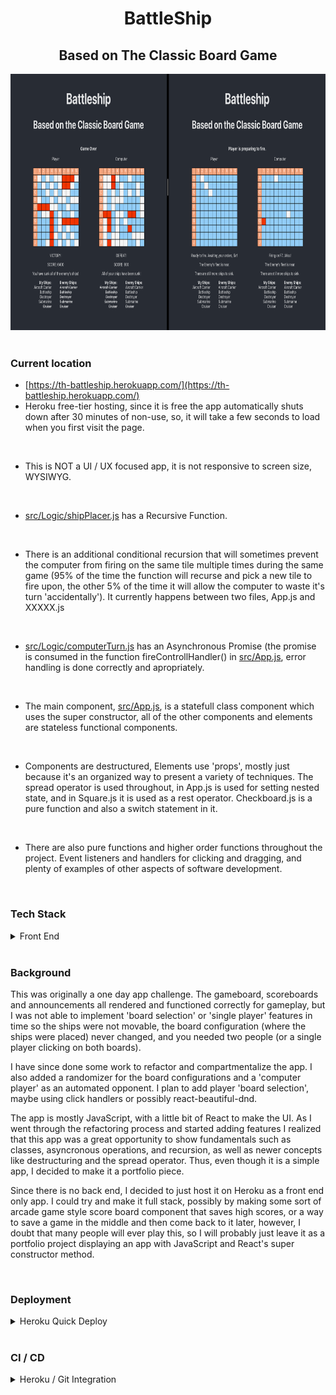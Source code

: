 <div align="center" >

# BattleShip

## Based on The Classic Board Game

<img alt="Battleship Screen Shot" src="./READMEHERO.png" width="820" height="410" />

</div>

</br>

### Current location

- [https://th-battleship.herokuapp.com/](https://th-battleship.herokuapp.com/)
- Heroku free-tier hosting, since it is free the app automatically shuts down after 30 minutes of non-use, so, it will take a few seconds to load when you first visit the page.
<br>

- This is NOT a UI / UX focused app, it is not responsive to screen size, WYSIWYG.
<br>

- [src/Logic/shipPlacer.js](https://github.com/thomHayner/battleship-mini-app/blob/master/src/Logic/shipPlacer.js) has a Recursive Function.
<br>

- There is an additional conditional recursion that will sometimes prevent the computer from firing on the same tile multiple times during the same game (95% of the time the function will recurse and pick a new tile to fire upon, the other 5% of the time it will allow the computer to waste it's turn 'accidentally').  It currently happens between two files, App.js and XXXXX.js
<br>

- [src/Logic/computerTurn.js](https://github.com/thomHayner/battleship-mini-app/blob/master/src/Logic/computerTurn.js) has an Asynchronous Promise (the promise is consumed in the function fireControllHandler() in [src/App.js](https://github.com/thomHayner/battleship-mini-app/blob/master/src/App.js), error handling is done correctly and apropriately.
<br>

- The main component, [src/App.js](https://github.com/thomHayner/battleship-mini-app/blob/master/src/App.js), is a statefull class component which uses the super constructor, all of the other components and elements are stateless functional components.
<br>

- Components are destructured, Elements use 'props', mostly just because it's an organized way to present a variety of techniques.  The spread operator is used throughout, in App.js is used for setting nested state, and in Square.js it is used as a rest operator.  Checkboard.js is a pure function and also a switch statement in it.  
<br>

- There are also pure functions and higher order functions throughout the project.  Event listeners and handlers for clicking and dragging, and plenty of examples of other aspects of software development.
<br>

### Tech Stack
<details>
  <summary>Front End</summary>

- JavaScript
- React
- CSS

</details>

<br>

### Background

<p>
  This was originally a one day app challenge.  The gameboard, scoreboards and announcements all rendered and functioned correctly for gameplay, but I was not able to implement 'board selection' or 'single player' features in time so the ships were not movable, the board configuration (where the ships were placed) never changed, and you needed two people (or a single player clicking on both boards).
</p>

<p>
  I have since done some work to refactor and compartmentalize the app.  I also added a randomizer for the board configurations and a 'computer player' as an automated opponent.
  I plan to add player 'board selection', maybe using click handlers or possibly react-beautiful-dnd.<br>
</p>

<p>
  The app is mostly JavaScript, with a little bit of React to make the UI.  As I went through the refactoring process and started adding features I realized that this app was a great opportunity to show fundamentals such as classes, asyncronous operations, and recursion, as well as newer concepts like destructuring and the spread operator.  Thus, even though it is a simple app, I decided to make it a portfolio piece.
</p>

<p>
  Since there is no back end, I decided to just host it on Heroku as a front end only app.  I could try and make it full stack, possibly by making some sort of arcade game style score board component that saves high scores, or a way to save a game in the middle and then come back to it later, however, I doubt that many people will ever play this, so I will probably just leave it as a portfolio project displaying an app with JavaScript and React's super constructor method.
</p>

<br>

### Deployment
<details>
  <summary>Heroku Quick Deploy</summary>

  1. Check if Heroku CLI is installed, take necessary action, then login.
  ```shell
  heroku --version
  ```
  Installed, update, and/or proceed.

  <br>

  2. Log in to Heroku through the CLI / browser
  ```shell
  heroku login
  ```
  Follow prompts and log in.

  <br>

  3. Create your Heruko App through the command line
  [Heroku Docs / C-R-A Runtime QuickDeploy Instructions](https://blog.heroku.com/deploying-react-with-zero-configuration)
  ```shell
  heroku create -b https://github.com/mars/create-react-app-buildpack.git
  git add .
  git commit -m "react-create-app on Heroku"
  git push heroku master
  heroku open
  ```

</details>

<br>

### CI / CD
<details>
  <summary>Heroku / Git Integration</summary>

  - no major CI / CD at this time
  - can be set up with webhook to auto-update with push to master on github
  - this is an intermittent use app and likely won't need much maintainence, so manual will provide regular interaction / practice with maintainence processes
  - manual deployment through CLI or [Heroku](Heroku.com) dashboard is currently necessary
    <details>
      <summary>CLI</summary>

      - In your terminal
      ```shell
      git push heroku master
      heroku open
      ```

    </details>

    <details>
      <summary>Heroku Dashboard</summary>

      - [Heroku](Heroku.com)
      - log in
      - select your app
      - click deploy
      - scroll down to bottom and click "Manual Deploy" button

    </details>

</details>
